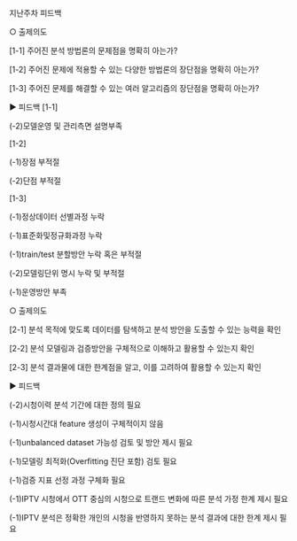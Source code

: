 지난주차 피드백 


○ 출제의도

[1-1] 주어진 분석 방법론의 문제점을 명확히 아는가?

[1-2] 주어진 문제에 적용할 수 있는 다양한 방법론의 장단점을 명확히 아는가?

[1-3] 주어진 문제를 해결할 수 있는 여러 알고리즘의 장단점을 명확히 아는가?


▶ 피드백
[1-1]

(-2)모델운영 및 관리측면 설명부족

[1-2]

(-1)장점 부적절

(-2)단점 부적절

[1-3]

(-1)정상데이터 선별과정 누락

(-1)표준화및정규화과정 누락

(-1)train/test 분할방안 누락 혹은 부적절

(-2)모델링단위 명시 누락 및 부적절

(-1)운영방안 부족 



○ 출제의도

[2-1] 분석 목적에 맞도록 데이터를 탐색하고 분석 방안을 도출할 수 있는 능력을 확인

[2-2] 분석 모델링과 검증방안을 구체적으로 이해하고 활용할 수 있는지 확인

[2-3] 분석 결과물에 대한 한계점을 알고, 이를 고려하여 활용할 수 있는지 확인


▶ 피드백

(-2)시청이력 분석 기간에 대한 정의 필요

(-1)시청시간대 feature 생성이 구체적이지 않음

(-1)unbalanced dataset 가능성 검토 및 방안 제시 필요

(-1)모델링 최적화(Overfitting 진단 포함) 검토 필요

(-1)검증 지표 선정 과정 구체화 필요

(-1)IPTV 시청에서 OTT 중심의 시청으로 트랜드 변화에 따른 분석 가정 한계 제시 필요

(-1)IPTV 분석은 정확한 개인의 시청을 반영하지 못하는 분석 결과에 대한 한계 제시 필요 
